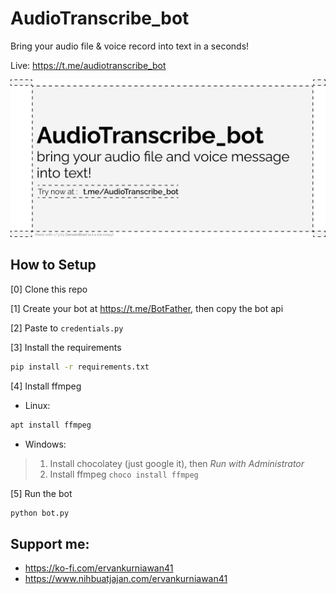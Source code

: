 # AudioTranscribe_bot

Bring your audio file &amp; voice record into text in a seconds!

Live: https://t.me/audiotranscribe_bot

![](https://raw.githubusercontent.com/karvanpy/AudioTranscribe_bot/main/20220428_131842.jpg)

## How to Setup
[0] Clone this repo 

[1] Create your bot at https://t.me/BotFather, then copy the bot api

[2] Paste to `credentials.py`

[3] Install the requirements 
```bash
pip install -r requirements.txt
```

[4] Install ffmpeg
- Linux: 
 ```bash
 apt install ffmpeg
 ```
 - Windows: 
> 1. Install chocolatey (just google it), then *Run with Administrator*
> 2. Install ffmpeg `choco install ffmpeg`

[5] Run the bot 
```python
python bot.py
```

## Support me:
- https://ko-fi.com/ervankurniawan41
- https://www.nihbuatjajan.com/ervankurniawan41
